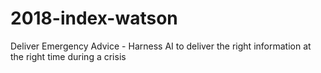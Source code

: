# 2018-index-watson
Deliver Emergency Advice - Harness AI to deliver the right information at the right time during a crisis
